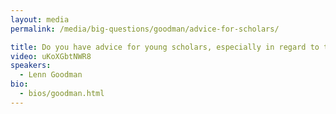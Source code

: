 ```yaml
---
layout: media
permalink: /media/big-questions/goodman/advice-for-scholars/

title: Do you have advice for young scholars, especially in regard to the study of special divine action?
video: uKoXGbtNWR8
speakers:
  - Lenn Goodman
bio:
  - bios/goodman.html
---
```

